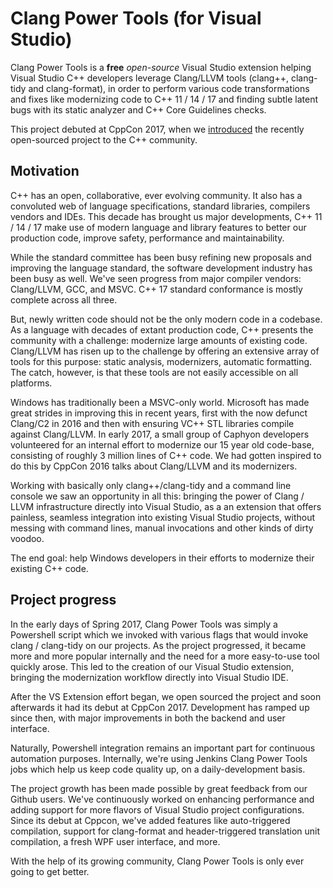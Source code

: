 # Clang Power Tools (for Visual Studio)

Clang Power Tools is a **free** _open-source_ Visual Studio extension helping Visual Studio C++ developers leverage Clang/LLVM tools (clang++, clang-tidy and clang-format), in order to perform various code transformations and fixes like modernizing code to C++ 11 / 14 / 17 and finding subtle latent bugs with its static analyzer and C++ Core Guidelines checks.

This project debuted at CppCon 2017, when we [introduced](https://www.youtube.com/watch?v=Wl-9ozmxXbo) the recently open-sourced project to the C++ community.  

## Motivation

C++ has an open, collaborative, ever evolving community. It also has a convoluted web of language specifications, standard libraries, compilers vendors and IDEs. This decade has brought us major developments, C++ 11 / 14 / 17 make use of modern language and library features to better our production code, improve safety, performance and maintainability.

While the standard committee has been busy refining new proposals and improving the language standard, the software development industry has been busy as well. We've seen progress from major compiler vendors: Clang/LLVM, GCC, and MSVC. C++ 17 standard conformance is mostly complete across all three.

But, newly written code should not be the only modern code in a codebase. As a language with decades of extant production code, C++ presents the community with a challenge: modernize large amounts of existing code. Clang/LLVM has risen up to the challenge by offering an extensive array of tools for this purpose: static analysis, modernizers, automatic formatting. The catch, however, is that these tools are not easily accessible on all platforms.

Windows has traditionally been a MSVC-only world. Microsoft has made great strides in improving this in recent years, first with the now defunct Clang/C2 in 2016 and then with ensuring VC++ STL libraries compile against Clang/LLVM. In early 2017, a small group of Caphyon developers volunteered for an internal effort to modernize our 15 year old code-base, consisting of roughly 3 million lines of C++ code. We had gotten inspired to do this by CppCon 2016 talks about Clang/LLVM and its modernizers. 

Working with basically only clang++/clang-tidy and a command line console we saw an opportunity in all this: bringing the power of Clang / LLVM infrastructure directly into Visual Studio, as a an extension that offers painless, seamless integration into existing Visual Studio projects, without messing with command lines, manual invocations and other kinds of dirty voodoo. 

The end goal: help Windows developers in their efforts to modernize their existing C++ code.

## Project progress

In the early days of Spring 2017, Clang Power Tools was simply a Powershell script which we invoked with various flags that would invoke clang / clang-tidy on our projects. As the project progressed, it became more and more popular internally and the need for a more easy-to-use tool quickly arose. This led to the creation of our Visual Studio extension, bringing the modernization workflow directly into Visual Studio IDE.

After the VS Extension effort began, we open sourced the project and soon afterwards it had its debut at CppCon 2017. Development has ramped up since then, with major improvements in both the backend and user interface.

Naturally, Powershell integration remains an important part for continuous automation purposes. Internally, we're using Jenkins Clang Power Tools jobs which help us keep code quality up, on a daily-development basis.

The project growth has been made possible by great feedback from our Github users. We've continuously worked on enhancing performance and adding support for more flavors of Visual Studio project configurations. Since its debut at Cppcon, we've added features like auto-triggered compilation, support for clang-format and header-triggered translation unit compilation, a fresh WPF user interface, and more.

With the help of its growing community, Clang Power Tools is only ever going to get better.
